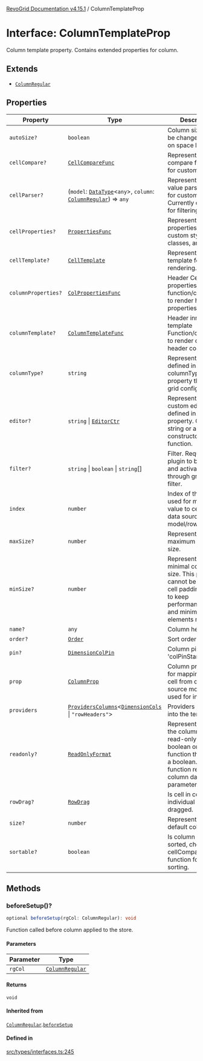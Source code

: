 [RevoGrid Documentation v4.15.1](README.md) / ColumnTemplateProp

# Interface: ColumnTemplateProp

Column template property.
Contains extended properties for column.

## Extends

- [`ColumnRegular`](Interface.ColumnRegular.md)

## Properties

| Property | Type | Description | Inherited from | Defined in |
| ------ | ------ | ------ | ------ | ------ |
| `autoSize?` | `boolean` | Column size would be changed based on space left. | [`ColumnRegular`](Interface.ColumnRegular.md).`autoSize` | [src/types/interfaces.ts:221](https://github.com/revolist/revogrid/blob/9d06c9d1de184a8cd977144efe5186ec5a7312cb/src/types/interfaces.ts#L221) |
| `cellCompare?` | [`CellCompareFunc`](TypeAlias.CellCompareFunc.md) | Represents the cell compare function for custom sorting. | [`ColumnRegular`](Interface.ColumnRegular.md).`cellCompare` | [src/types/interfaces.ts:187](https://github.com/revolist/revogrid/blob/9d06c9d1de184a8cd977144efe5186ec5a7312cb/src/types/interfaces.ts#L187) |
| `cellParser?` | (`model`: [`DataType`](TypeAlias.DataType.md)\<`any`\>, `column`: [`ColumnRegular`](Interface.ColumnRegular.md)) => `any` | Represents the cell value parse function for custom parsing. Currently only used for filtering. | [`ColumnRegular`](Interface.ColumnRegular.md).`cellParser` | [src/types/interfaces.ts:193](https://github.com/revolist/revogrid/blob/9d06c9d1de184a8cd977144efe5186ec5a7312cb/src/types/interfaces.ts#L193) |
| `cellProperties?` | [`PropertiesFunc`](TypeAlias.PropertiesFunc.md) | Represents cell properties for custom styling, classes, and events. | [`ColumnRegular`](Interface.ColumnRegular.md).`cellProperties` | [src/types/interfaces.ts:179](https://github.com/revolist/revogrid/blob/9d06c9d1de184a8cd977144efe5186ec5a7312cb/src/types/interfaces.ts#L179) |
| `cellTemplate?` | [`CellTemplate`](Interface.CellTemplate.md) | Represents the cell template for custom rendering. | [`ColumnRegular`](Interface.ColumnRegular.md).`cellTemplate` | [src/types/interfaces.ts:183](https://github.com/revolist/revogrid/blob/9d06c9d1de184a8cd977144efe5186ec5a7312cb/src/types/interfaces.ts#L183) |
| `columnProperties?` | [`ColPropertiesFunc`](TypeAlias.ColPropertiesFunc.md) | Header Cell properties Custom function/component to render header properties | [`ColumnRegular`](Interface.ColumnRegular.md).`columnProperties` | [src/types/interfaces.ts:122](https://github.com/revolist/revogrid/blob/9d06c9d1de184a8cd977144efe5186ec5a7312cb/src/types/interfaces.ts#L122) |
| `columnTemplate?` | [`ColumnTemplateFunc`](TypeAlias.ColumnTemplateFunc.md) | Header inner template Function/component to render custom header content | [`ColumnRegular`](Interface.ColumnRegular.md).`columnTemplate` | [src/types/interfaces.ts:117](https://github.com/revolist/revogrid/blob/9d06c9d1de184a8cd977144efe5186ec5a7312cb/src/types/interfaces.ts#L117) |
| `columnType?` | `string` | Represents type defined in columnTypes property through grid config. | [`ColumnRegular`](Interface.ColumnRegular.md).`columnType` | [src/types/interfaces.ts:241](https://github.com/revolist/revogrid/blob/9d06c9d1de184a8cd977144efe5186ec5a7312cb/src/types/interfaces.ts#L241) |
| `editor?` | `string` \| [`EditorCtr`](TypeAlias.EditorCtr.md) | Represents a custom editor defined in editors property. Can be a string or an editor constructor function. | [`ColumnRegular`](Interface.ColumnRegular.md).`editor` | [src/types/interfaces.ts:175](https://github.com/revolist/revogrid/blob/9d06c9d1de184a8cd977144efe5186ec5a7312cb/src/types/interfaces.ts#L175) |
| `filter?` | `string` \| `boolean` \| `string`[] | Filter. Require filter plugin to be installed and activated through grid config filter. | [`ColumnRegular`](Interface.ColumnRegular.md).`filter` | [src/types/interfaces.ts:225](https://github.com/revolist/revogrid/blob/9d06c9d1de184a8cd977144efe5186ec5a7312cb/src/types/interfaces.ts#L225) |
| `index` | `number` | Index of the column, used for mapping value to cell from data source model/row. | - | [src/types/interfaces.ts:265](https://github.com/revolist/revogrid/blob/9d06c9d1de184a8cd977144efe5186ec5a7312cb/src/types/interfaces.ts#L265) |
| `maxSize?` | `number` | Represents the maximum column size. | [`ColumnRegular`](Interface.ColumnRegular.md).`maxSize` | [src/types/interfaces.ts:170](https://github.com/revolist/revogrid/blob/9d06c9d1de184a8cd977144efe5186ec5a7312cb/src/types/interfaces.ts#L170) |
| `minSize?` | `number` | Represents the minimal column size. This property cannot be less than cell padding in order to keep performance on top and minimize DOM elements number. | [`ColumnRegular`](Interface.ColumnRegular.md).`minSize` | [src/types/interfaces.ts:166](https://github.com/revolist/revogrid/blob/9d06c9d1de184a8cd977144efe5186ec5a7312cb/src/types/interfaces.ts#L166) |
| `name?` | `any` | Column header text. | [`ColumnRegular`](Interface.ColumnRegular.md).`name` | [src/types/interfaces.ts:217](https://github.com/revolist/revogrid/blob/9d06c9d1de184a8cd977144efe5186ec5a7312cb/src/types/interfaces.ts#L217) |
| `order?` | [`Order`](TypeAlias.Order.md) | Sort order. | [`ColumnRegular`](Interface.ColumnRegular.md).`order` | [src/types/interfaces.ts:233](https://github.com/revolist/revogrid/blob/9d06c9d1de184a8cd977144efe5186ec5a7312cb/src/types/interfaces.ts#L233) |
| `pin?` | [`DimensionColPin`](TypeAlias.DimensionColPin.md) | Column pin 'colPinStart'|'colPinEnd'. | [`ColumnRegular`](Interface.ColumnRegular.md).`pin` | [src/types/interfaces.ts:213](https://github.com/revolist/revogrid/blob/9d06c9d1de184a8cd977144efe5186ec5a7312cb/src/types/interfaces.ts#L213) |
| `prop` | [`ColumnProp`](TypeAlias.ColumnProp.md) | Column prop used for mapping value to cell from data source model/row, used for indexing. | [`ColumnRegular`](Interface.ColumnRegular.md).`prop` | [src/types/interfaces.ts:209](https://github.com/revolist/revogrid/blob/9d06c9d1de184a8cd977144efe5186ec5a7312cb/src/types/interfaces.ts#L209) |
| `providers` | [`ProvidersColumns`](Interface.ProvidersColumns.md)\<[`DimensionCols`](TypeAlias.DimensionCols.md) \| `"rowHeaders"`\> | Providers injected into the template. | - | [src/types/interfaces.ts:261](https://github.com/revolist/revogrid/blob/9d06c9d1de184a8cd977144efe5186ec5a7312cb/src/types/interfaces.ts#L261) |
| `readonly?` | [`ReadOnlyFormat`](TypeAlias.ReadOnlyFormat.md) | Represents whether the column or cell is read-only. Can be a boolean or a function that returns a boolean. The function receives column data as a parameter. | [`ColumnRegular`](Interface.ColumnRegular.md).`readonly` | [src/types/interfaces.ts:156](https://github.com/revolist/revogrid/blob/9d06c9d1de184a8cd977144efe5186ec5a7312cb/src/types/interfaces.ts#L156) |
| `rowDrag?` | [`RowDrag`](TypeAlias.RowDrag.md) | Is cell in column or individual can be dragged. | [`ColumnRegular`](Interface.ColumnRegular.md).`rowDrag` | [src/types/interfaces.ts:237](https://github.com/revolist/revogrid/blob/9d06c9d1de184a8cd977144efe5186ec5a7312cb/src/types/interfaces.ts#L237) |
| `size?` | `number` | Represents the default column size. | [`ColumnRegular`](Interface.ColumnRegular.md).`size` | [src/types/interfaces.ts:160](https://github.com/revolist/revogrid/blob/9d06c9d1de184a8cd977144efe5186ec5a7312cb/src/types/interfaces.ts#L160) |
| `sortable?` | `boolean` | Is column can be sorted, check cellCompare function for custom sorting. | [`ColumnRegular`](Interface.ColumnRegular.md).`sortable` | [src/types/interfaces.ts:229](https://github.com/revolist/revogrid/blob/9d06c9d1de184a8cd977144efe5186ec5a7312cb/src/types/interfaces.ts#L229) |

## Methods

### beforeSetup()?

```ts
optional beforeSetup(rgCol: ColumnRegular): void
```

Function called before column applied to the store.

#### Parameters

| Parameter | Type |
| ------ | ------ |
| `rgCol` | [`ColumnRegular`](Interface.ColumnRegular.md) |

#### Returns

`void`

#### Inherited from

[`ColumnRegular`](Interface.ColumnRegular.md).[`beforeSetup`](Interface.ColumnRegular.md#beforesetup)

#### Defined in

[src/types/interfaces.ts:245](https://github.com/revolist/revogrid/blob/9d06c9d1de184a8cd977144efe5186ec5a7312cb/src/types/interfaces.ts#L245)
